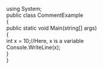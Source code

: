 using System;  
   public class CommentExample  
    {  
       public static void Main(string[] args)  
        {  
            int x = 10;//Here, x is a variable    
            Console.WriteLine(x);  
        }  
    }  
